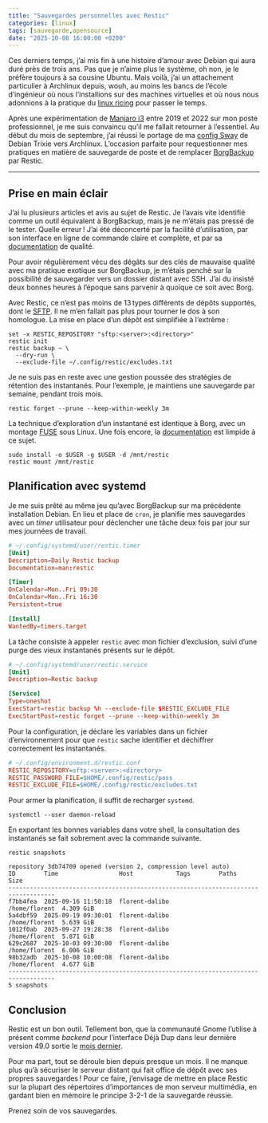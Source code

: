```yaml
---
title: "Sauvegardes personnelles avec Restic"
categories: [linux]
tags: [sauvegarde,opensource]
date: "2025-10-08 16:00:00 +0200"
---
```


Ces derniers temps, j’ai mis fin à une histoire d’amour avec Debian qui aura
duré près de trois ans. Pas que je n’aime plus le système, oh non, je le préfère
toujours à sa cousine Ubuntu. Mais voilà, j’ai un attachement particulier à
Archlinux depuis, wouh, au moins les bancs de l’école d’ingénieur où nous
l’installions sur des machines virtuelles et où nous nous adonnions à la
pratique du [linux ricing][1] pour passer le temps.

[1]: https://github.com/fosslife/awesome-ricing

Après une expérimentation de [Manjaro i3][2] entre 2019 et 2022 sur mon poste
professionnel, je me suis convaincu qu’il me fallait retourner à l’essentiel. Au
début du mois de septembre, j’ai réussi le portage de ma [config Sway][3] de
Debian Trixie vers Archlinux. L’occasion parfaite pour requestionner mes
pratiques en matière de sauvegarde de poste et de remplacer [BorgBackup][4] par
Restic.

[2]: https://manjaro.org/
[3]: https://gitlab.com/fljdin/dotfiles/-/tree/main/sway
[4]: /2021/08/24/borg-ou-la-sauvegarde-facile/

<!--more-->

---

## Prise en main éclair

J’ai lu plusieurs articles et avis au sujet de Restic. Je l’avais vite identifié
comme un outil équivalent à BorgBackup, mais je ne m’étais pas pressé de le
tester. Quelle erreur ! J’ai été déconcerté par la facilité d’utilisation, par
son interface en ligne de commande claire et complète, et par sa
[documentation][5] de qualité.

[5]: https://restic.readthedocs.io/en/stable/010_introduction.html

Pour avoir régulièrement vécu des dégâts sur des clés de mauvaise qualité avec
ma pratique exotique sur BorgBackup, je m’étais penché sur la possibilité de
sauvegarder vers un dossier distant avec SSH. J’ai du insisté deux bonnes heures
à l’époque sans parvenir à quoique ce soit avec Borg.

Avec Restic, ce n’est pas moins de 13 types différents de dépôts supportés, dont
le [SFTP][6]. Il ne m’en fallait pas plus pour tourner le dos à son homologue. La
mise en place d’un dépôt est simplifiée à l’extrême :

[6]: https://restic.readthedocs.io/en/stable/030_preparing_a_new_repo.html#sftp

```fish
set -x RESTIC_REPOSITORY "sftp:<server>:<directory>"
restic init
restic backup ~ \
  --dry-run \
  --exclude-file ~/.config/restic/excludes.txt
```

Je ne suis pas en reste avec une gestion poussée des stratégies de rétention des
instantanés. Pour l’exemple, je maintiens une sauvegarde par semaine, pendant
trois mois.

```fish
restic forget --prune --keep-within-weekly 3m
```

La technique d’exploration d’un instantané est identique à Borg, avec un montage
[FUSE][7] sous Linux. Une fois encore, la [documentation][8] est limpide à ce
sujet.

[7]: https://www.kernel.org/doc/html/latest/filesystems/fuse.html
[8]: https://restic.readthedocs.io/en/stable/050_restore.html#restore-using-mount

```fish
sudo install -o $USER -g $USER -d /mnt/restic
restic mount /mnt/restic
```

## Planification avec systemd

Je me suis prêté au même jeu qu’avec BorgBackup sur ma précédente installation
Debian. En lieu et place de `cron`, je planifie mes sauvegardes avec un _timer_
utilisateur pour déclencher une tâche deux fois par jour sur mes journées de
travail.

```toml
# ~/.config/systemd/user/restic.timer
[Unit]
Description=Daily Restic backup
Documentation=man:restic

[Timer]
OnCalendar=Mon..Fri 09:30
OnCalendar=Mon..Fri 16:30
Persistent=true

[Install]
WantedBy=timers.target
```

La tâche consiste à appeler `restic` avec mon fichier d’exclusion, suivi d’une
purge des vieux instantanés présents sur le dépôt.

```toml
# ~/.config/systemd/user/restic.service
[Unit]
Description=Restic backup

[Service]
Type=oneshot
ExecStart=restic backup %h --exclude-file $RESTIC_EXCLUDE_FILE
ExecStartPost=restic forget --prune --keep-within-weekly 3m
```

Pour la configuration, je déclare les variables dans un fichier d’environnement
pour que `restic` sache identifier et déchiffrer correctement les instantanés.

```ini
# ~/.config/environment.d/restic.conf
RESTIC_REPOSITORY=sftp:<server>:<directory>
RESTIC_PASSWORD_FILE=$HOME/.config/restic/pass
RESTIC_EXCLUDE_FILE=$HOME/.config/restic/excludes.txt
```

Pour armer la planification, il suffit de recharger `systemd`.

```fish
systemctl --user daemon-reload
```

En exportant les bonnes variables dans votre shell, la consultation des
instantanés se fait sobrement avec la commande suivante.

```fish
restic snapshots
```
```console
repository 3db74709 opened (version 2, compression level auto)
ID        Time                 Host            Tags        Paths          Size
-----------------------------------------------------------------------------------
f7bb4fea  2025-09-16 11:50:18  florent-dalibo              /home/florent  4.309 GiB
5a4dbf59  2025-09-19 09:30:01  florent-dalibo              /home/florent  5.639 GiB
1012f0ab  2025-09-27 19:28:38  florent-dalibo              /home/florent  5.871 GiB
629c2687  2025-10-03 09:30:00  florent-dalibo              /home/florent  6.006 GiB
98b32adb  2025-10-08 10:00:08  florent-dalibo              /home/florent  4.677 GiB
-----------------------------------------------------------------------------------
5 snapshots
```

## Conclusion

Restic est un bon outil. Tellement bon, que la communauté Gnome l’utilise à
présent comme _backend_ pour l’interface Déjà Dup dans leur dernière version
49.0 sortie le [mois dernier][10].

[10]: https://discourse.gnome.org/t/deja-dup-49-0-released/31441

Pour ma part, tout se déroule bien depuis presque un mois. Il ne manque plus
qu’à sécuriser le serveur distant qui fait office de dépôt avec ses propres
sauvegardes ! Pour ce faire, j’envisage de mettre en place Restic sur la plupart
des répertoires d’importances de mon serveur multimédia, en gardant bien en
mémoire le principe 3-2-1 de la sauvegarde réussie.

Prenez soin de vos sauvegardes.
